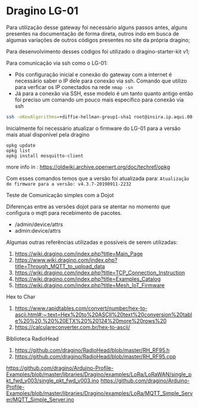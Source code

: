 # Dragino LG-01
Para utilização desse gateway foi necessário alguns passos antes, alguns presentes na documentação de forma direta, outros indo em busca de algumas variações de outros códigos presentes no site da própria dragino;

Para desenvolvimento desses códigos foi utilizado o dragino-starter-kit v1;

Para comunicação via ssh como o LG-01:
+ Pós configuração inicial e conexão do gateway com a internet é necessário saber o IP dele para conexão via ssh. Comando que utilizo para verficar os IP conectados na rede `nmap -sn`
+ Já para a conexão via SSH, esse modelo é um tanto quanto antigo então foi preciso um comando um pouco mais específico para conexão via ssh
```bash
ssh -oKexAlgorithms=+diffie-hellman-group1-sha1 root@insira.ip.aqui.00 
```

Inicialmente foi necessário atualizar o firmware do LG-01 para a versão mais atual disponível pela dragino

```language
opkg update
opkg list
opkg install mosquitto-client
```
more info in : https://oldwiki.archive.openwrt.org/doc/techref/opkg

Com esses comandos temos que a versão foi atualizada para: 
`Atualização de firmware para a versão: v4.3.7-20190911-2232`

Teste de Comunicação simples com a Dojot


Diferenças entre as versões dojot para se atentar no momento que configura o mqtt para recebimento de pacotes.
+ /admin/device/attrs
+ admin:device/attrs

Algumas outras referências utilizadas e possíveis de serem utilizadas:
1. https://wiki.dragino.com/index.php?title=Main_Page
2. https://www.wiki.dragino.com/index.php?title=Through_MQTT_to_upload_data
3. https://wiki.dragino.com/index.php?title=TCP_Connection_Instruction
4. https://wiki.dragino.com/index.php?title=Examples_Catalog
5. https://wiki.dragino.com/index.php?title=Mesh_IoT_Firmware

Hex to Char
1. https://www.rapidtables.com/convert/number/hex-to-ascii.html#:~:text=Hex%20to%20ASCII%20text%20conversion%20table%20%20,%20%20ETX%20%20124%20more%20rows%20
2. https://calculareconverter.com.br/hex-to-ascii/

Biblioteca RadioHead
1. https://github.com/dragino/RadioHead/blob/master/RH_RF95.h
2. https://github.com/dragino/RadioHead/blob/master/RH_RF95.cpp

https://github.com/dragino/Arduino-Profile-Examples/blob/master/libraries/Dragino/examples/LoRa/LoRaWAN/single_pkt_fwd_v003/single_pkt_fwd_v003.ino
https://github.com/dragino/Arduino-Profile-Examples/blob/master/libraries/Dragino/examples/LoRa/MQTT_Simple_Server/MQTT_Simple_Server.ino
